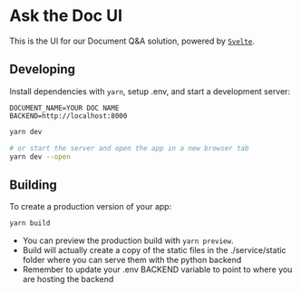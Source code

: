 # Ask the Doc UI

This is the UI for our Document Q&A solution, powered by [`Svelte`](https://github.com/sveltejs/cli).

## Developing

Install dependencies with `yarn`, setup .env, and start a development server:

```
DOCUMENT_NAME=YOUR DOC NAME
BACKEND=http://localhost:8000
```

```bash
yarn dev

# or start the server and open the app in a new browser tab
yarn dev --open
```

## Building

To create a production version of your app:

```bash
yarn build
```

* You can preview the production build with `yarn preview`.
* Build will actually create a copy of the static files in the ./service/static folder where you can serve them with the python backend
* Remember to update your .env BACKEND variable to point to where you are hosting the backend
